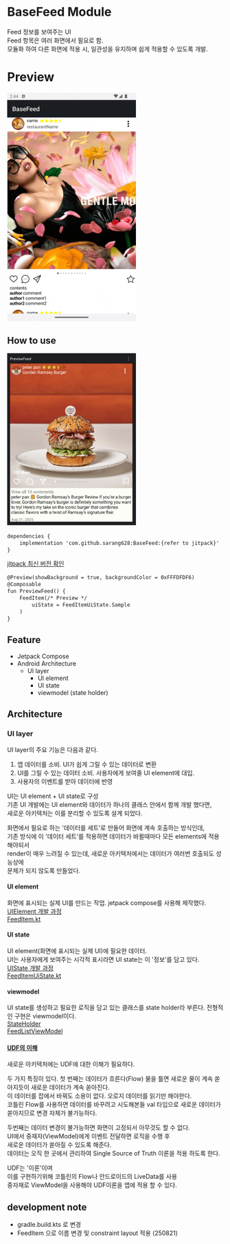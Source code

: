 # BaseFeed Module

Feed 정보를 보여주는 UI<br>
Feed 항목은 여러 화면에서 필요로 함.<br>
모듈화 하여 다른 화면에 적용 시, 일관성을 유지하며 쉽게 적용할 수 있도록 개발.

# Preview

<img src="./screenshot/demonstrate.gif" alt="image" width="300" >

## How to use

<img src="./screenshot/preview.png" alt="image" width="300" >

```
dependencies {
	implementation 'com.github.sarang628:BaseFeed:{refer to jitpack}'
}	
```
[jitpack 최신 버전 확인](https://jitpack.io/#sarang628/BaseFeed)

```
@Preview(showBackground = true, backgroundColor = 0xFFFDFDF6)
@Composable
fun PreviewFeed() {
    FeedItem(/* Preview */
        uiState = FeedItemUiState.Sample
    )
}
```

## Feature

- Jetpack Compose
- Android Architecture
    - UI layer
        - UI element
        - UI state
        - viewmodel (state holder)

## Architecture

### UI layer

UI layer의 주요 기능은 다음과 같다.<br>
1. 앱 데이터를 소비. UI가 쉽게 그릴 수 있는 데이터로 변환
2. UI를 그릴 수 있는 데이터 소비. 사용자에게 보여줄 UI element에 대입.
3. 사용자의 이벤트를 받아 데이터에 반영

UI는 UI element + UI state로 구성<br>
기존 UI 개발에는 UI element와 데이터가 하나의 클래스 안에서 함께 개발 했다면,<br>
새로운 아키텍처는 이를 분리할 수 있도록 설계 되었다.

화면에서 필요로 하는 '데이터를 세트'로 만들어 화면에 계속 호출하는 방식인데,<br>
기존 방식에 이 '데이터 세트'를 적용하면 데이터가 바뀔때마다 모든 elements에 적용해야되서<br>
render이 매우 느려질 수 있는데, 새로운 아키텍처에서는 데이터가 여러번 호출되도 성능상에<br>
문제가 되지 않도록 만들었다.

#### UI element

화면에 표시되는 실제 UI를 만드는 작업. jetpack compose를 사용해 제작했다.<br>
[UIElement 개발 과정](/documents/UIElement.md)<br>
[FeedItem.kt](/library/src/main/java/com/sarang/torang/compose/feed/FeedItem.kt)

#### UI state

UI element(화면에 표시되는 실제 UI)에 필요한 데이터.<br>
UI는 사용자에게 보여주는 시각적 표시라면 UI state는 이 '정보'를 담고 있다.<br>
[UIState 개발 과정](/documents/UIState.md)<br>
[FeedItemUiState.kt](/library/src/main/java/com/sarang/torang/data/basefeed/FeedItemUiState.kt)

#### viewmodel

UI state를 생성하고 필요한 로직을 담고 있는 클래스를 state holder라 부른다. 전형적인 구현은 viewmodel이다.<br>
[StateHolder](/documents/StateHolder.md)<br>
[FeedListViewModel](app/src/main/java/com/sarang/torang/compose/FeedListViewModel.kt)


#### [UDF의 이해](https://developer.android.com/topic/architecture#unidirectional-data-flow)

새로운 아키텍처에는 UDF에 대한 이해가 필요하다.

두 가지 특징이 있다.
첫 번째는 데이터가 흐른다(Flow) 물을 틀면 새로운 물이 계속 쏟아지듯이 새로운 데이터가 계속 쏟아진다.<br>
이 데이터를 잡에서 바꿔도 소용이 없다. 오로지 데이터를 읽기만 해야한다.<br>
코틀린 Flow를 사용하면 데이터를 바꾸려고 시도해본들 val 타입으로 새로운 데이터가 쏟아지므로 변경 자체가 불가능하다.<br>

두번째는 데이터 변경이 불가능하면 화면이 고정되서 아무것도 할 수 없다.<br> 
UI에서 중재자(ViewModel)에게 이벤트 전달하면 로직을 수행 후<br>
새로운 데이터가 쏟아질 수 있도록 해준다.<br> 
데이터는 오직 한 곳에서 관리하여 Single Source of Truth 이론을 적용 하도록 한다.

UDF는 '이론'이며<br>
이를 구현하기위해 코틀린의 Flow나 안드로이드의 LiveData를 사용<br>
중자재로 ViewModel을 사용해야 UDF이론을 앱에 적용 할 수 있다.



## development note

- gradle.build.kts 로 변경
- FeedItem 으로 이름 변경 및 constraint layout 적용 (250821)